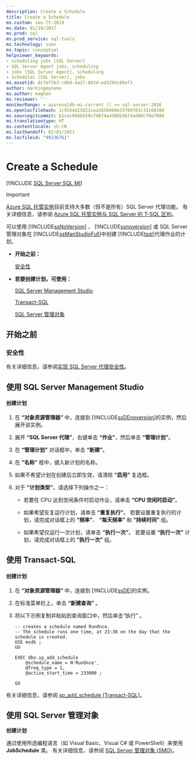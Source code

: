 ```yaml
---
description: Create a Schedule
title: Create a Schedule
ms.custom: seo-lt-2019
ms.date: 01/19/2017
ms.prod: sql
ms.prod_service: sql-tools
ms.technology: ssms
ms.topic: conceptual
helpviewer_keywords:
- scheduling jobs [SQL Server]
- SQL Server Agent jobs, scheduling
- jobs [SQL Server Agent], scheduling
- schedules [SQL Server], jobs
ms.assetid: 8c7ef3b3-c06d-4a27-802d-ed329dc86ef3
author: markingmyname
ms.author: maghan
ms.reviewer: ''
monikerRange: = azuresqldb-mi-current || >= sql-server-2016
ms.openlocfilehash: 1c9154d15821cea3856088e33f89f03c33108100
ms.sourcegitcommit: b1cec968b919cfd6f4a438024bfdad00cf8e7080
ms.translationtype: HT
ms.contentlocale: zh-CN
ms.lasthandoff: 02/01/2021
ms.locfileid: "99236761"
---
```

# <a name="create-a-schedule"></a>Create a Schedule
[!INCLUDE [SQL Server SQL MI](../../includes/applies-to-version/sql-asdbmi.md)]

> [!IMPORTANT]  
> [Azure SQL 托管实例](/azure/sql-database/sql-database-managed-instance)目前支持大多数（但不是所有）SQL Server 代理功能。 有关详细信息，请参阅 [Azure SQL 托管实例与 SQL Server 的 T-SQL 区别](/azure/sql-database/sql-database-managed-instance-transact-sql-information#sql-server-agent)。

可以使用 [!INCLUDE[ssNoVersion](../../includes/ssnoversion-md.md)] 、 [!INCLUDE[ssnoversion](../../includes/ssnoversion-md.md)] 或 SQL Server 管理对象在 [!INCLUDE[ssManStudioFull](../../includes/ssmanstudiofull-md.md)]中创建 [!INCLUDE[tsql](../../includes/tsql-md.md)]代理作业的计划。  
  
-   **开始之前：**  
  
    [安全性](#Security)  
  
-   **若要创建计划，可使用：**  
  
    [SQL Server Management Studio](#SSMS)  
  
    [Transact-SQL](#TSQL)  
  
    [SQL Server 管理对象](#SMO)  
  
## <a name="before-you-begin"></a><a name="BeforeYouBegin"></a>开始之前  
  
### <a name="security"></a><a name="Security"></a>安全性  
有关详细信息，请参阅[实现 SQL Server 代理安全性](../../ssms/agent/implement-sql-server-agent-security.md)。  
  
## <a name="using-sql-server-management-studio"></a><a name="SSMS"></a>使用 SQL Server Management Studio  
  
#### <a name="to-create-a-schedule"></a>创建计划  
  
1.  在 **“对象资源管理器”** 中，连接到 [!INCLUDE[ssDEnoversion](../../includes/ssdenoversion_md.md)]的实例，然后展开该实例。  
  
2.  展开 **“SQL Server 代理”**，右键单击 **“作业”**，然后单击 **“管理计划”**。  
  
3.  在 **“管理计划”** 对话框中，单击 **“新建”**。  
  
4.  在 **“名称”** 框中，键入新计划的名称。  
  
5.  如果不希望计划在创建后立即生效，请清除 **“启用”** 复选框。  
  
6.  对于 **“计划类型”**，请选择下列操作之一：  
  
    -   若要在 CPU 达到空闲条件时启动作业，请单击 **“CPU 空闲时启动”**。  
  
    -   如果希望反复运行计划，请单击 **“重复执行”**。 若要设置重复执行的计划，请完成对话框上的 **“频率”**、 **“每天频率”** 和 **“持续时间”** 组。  
  
    -   如果希望仅运行一次计划，请单击 **“执行一次”**。 若要设置 **“执行一次”** 计划，请完成对话框上的 **“执行一次”** 组。  
  
## <a name="using-transact-sql"></a><a name="TSQL"></a>使用 Transact-SQL  
  
#### <a name="to-create-a-schedule"></a>创建计划  
  
1.  在 **“对象资源管理器”** 中，连接到 [!INCLUDE[ssDE](../../includes/ssde_md.md)]的实例。  
  
2.  在标准菜单栏上，单击 **“新建查询”** 。  
  
3.  将以下示例复制并粘贴到查询窗口中，然后单击“执行” 。  
  
    ```  
    -- creates a schedule named RunOnce.   
    -- The schedule runs one time, at 23:30 on the day that the schedule is created.  
    USE msdb ;  
    GO  
  
    EXEC dbo.sp_add_schedule  
        @schedule_name = N'RunOnce',  
        @freq_type = 1,  
        @active_start_time = 233000 ;  
  
    GO  
    ```  
  
有关详细信息，请参阅 [sp_add_schedule (Transact-SQL)](../../relational-databases/system-stored-procedures/sp-add-schedule-transact-sql.md)。  
  
## <a name="using-sql-server-management-objects"></a><a name="SMO"></a>使用 SQL Server 管理对象  
**创建计划**  
  
通过使用所选编程语言（如 Visual Basic、Visual C# 或 PowerShell）来使用 **JobSchedule** 类。 有关详细信息，请参阅 [SQL Server 管理对象 (SMO)](../../relational-databases/server-management-objects-smo/sql-server-management-objects-smo-programming-guide.md)。  
